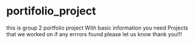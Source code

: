 # portifolio_project
this is group 2 portfolio project
With basic information you need
Projects that we worked on
if any errrors found please let us know
thank you!!!
